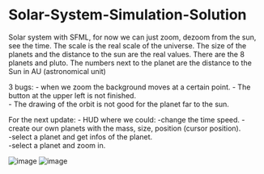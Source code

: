 # Solar-System-Simulation-Solution
Solar system with SFML, for now we can just zoom, dezoom from the sun, see the time. The scale is the real scale of the universe. The size of the planets and the
distance to the sun are the real values.
There are the 8 planets and pluto.
The numbers next to the planet are the distance to the Sun in AU (astronomical unit)

3 bugs: - when we zoom the background moves at a certain point.
        - The button at the upper left is not finished.        
        - The drawing of the orbit is not good for the planet far to the sun.


For the next update: - HUD where we could: -change the time speed.
                                           -create our own planets with the mass, size, position (cursor position).                                           
                                           -select a planet and get infos of the planet.                                           
                                           -select a planet and zoom in.
      

![image](https://user-images.githubusercontent.com/93351393/206564100-893620eb-44a4-4a0f-b4c5-0f67377b737e.png)
![image](https://user-images.githubusercontent.com/93351393/206564147-c38b1863-fd1f-4c46-8ad2-aab89a69515e.png)
